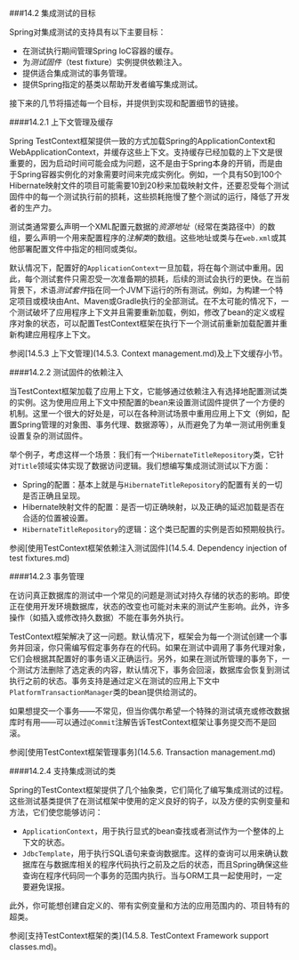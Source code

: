 ###14.2 集成测试的目标

Spring对集成测试的支持具有以下主要目标：

- 在测试执行期间管理Spring IoC容器的缓存。
- 为*测试固件*（test fixture）实例提供依赖注入。
- 提供适合集成测试的事务管理。
- 提供Spring指定的基类以帮助开发者编写集成测试。

接下来的几节将描述每一个目标，并提供到实现和配置细节的链接。

####14.2.1 上下文管理及缓存

Spring TestContext框架提供一致的方式加载Spring的ApplicationContext和WebApplicationContext，并缓存这些上下文。支持缓存已经加载的上下文是很重要的，因为启动时间可能会成为问题，这不是由于Spring本身的开销，而是由于Spring容器实例化的对象需要时间来完成实例化。例如，一个具有50到100个Hibernate映射文件的项目可能需要10到20秒来加载映射文件，还要忍受每个测试固件中的每一个测试执行前的损耗，这些损耗拖慢了整个测试的运行，降低了开发者的生产力。

测试类通常要么声明一个XML配置元数据的*资源地址*（经常在类路径中）的数组，要么声明一个用来配置程序的*注解类*的数组。这些地址或类与在`web.xml`或其他部署配置文件中指定的相同或类似。

默认情况下，配置好的`ApplicationContext`一旦加载，将在每个测试中重用。因此，每个测试套件只需忍受一次准备期的损耗，后续的测试会执行的更快。在当前背景下，术语*测试套件*指在同一个JVM下运行的所有测试。例如，为构建一个特定项目或模块由Ant、Maven或Gradle执行的全部测试。在不太可能的情况下，一个测试破坏了应用程序上下文并且需要重新加载，例如，修改了bean的定义或程序对象的状态，可以配置TestContext框架在执行下一个测试前重新加载配置并重新构建应用程序上下文。

参阅[14.5.3 上下文管理](14.5.3. Context management.md)及上下文缓存小节。

####14.2.2 测试固件的依赖注入

当TestContext框架加载了应用上下文，它能够通过依赖注入有选择地配置测试类的实例。这为使用应用上下文中预配置的bean来设置测试固件提供了一个方便的机制。这里一个很大的好处是，可以在各种测试场景中重用应用上下文（例如，配置Spring管理的对象图、事务代理、数据源等），从而避免了为单一测试用例重复设置复杂的测试固件。

举个例子，考虑这样一个场景：我们有一个`HibernateTitleRepository`类，它针对`Title`领域实体实现了数据访问逻辑。我们想编写集成测试测试以下方面：

- Spring的配置：基本上就是与`HibernateTitleRepository`的配置有关的一切是否正确且呈现。
- Hibernate映射文件的配置：是否一切正确映射，以及正确的延迟加载是否在合适的位置被设置。
- `HibernateTitleRepository`的逻辑：这个类已配置的实例是否如预期般执行。

参阅[使用TestContext框架依赖注入测试固件](14.5.4. Dependency injection of test fixtures.md)

####14.2.3 事务管理

在访问真正数据库的测试中一个常见的问题是测试对持久存储的状态的影响。即使正在使用开发环境数据库，状态的改变也可能对未来的测试产生影响。此外，许多操作（如插入或修改持久数据）不能在事务外执行。

TestContext框架解决了这一问题。默认情况下，框架会为每一个测试创建一个事务并回滚，你只需编写假定事务存在的代码。如果在测试中调用了事务代理对象，它们会根据其配置好的事务语义正确运行。另外，如果在测试所管理的事务下，一个测试方法删除了选定表的内容，默认情况下，事务会回滚，数据库会恢复到测试执行之前的状态。事务支持是通过定义在测试的应用上下文中`PlatformTransactionManager`类的bean提供给测试的。

如果想提交一个事务——不常见，但当你偶尔希望一个特殊的测试填充或修改数据库时有用——可以通过`@Commit`注解告诉TestContext框架让事务提交而不是回滚。

参阅[使用TestContext框架管理事务](14.5.6. Transaction management.md)

####14.2.4 支持集成测试的类

Spring的TestContext框架提供了几个抽象类，它们简化了编写集成测试的过程。这些测试基类提供了在测试框架中使用的定义良好的钩子，以及方便的实例变量和方法，它们使您能够访问：
- `ApplicationContext`，用于执行显式的bean查找或者测试作为一个整体的上下文的状态。
- `JdbcTemplate`，用于执行SQL语句来查询数据库。这样的查询可以用来确认数据库在与数据库相关的程序代码执行之前及之后的状态，而且Spring确保这些查询在程序代码同一个事务的范围内执行。当与ORM工具一起使用时，一定要避免误报。

此外，你可能想创建自定义的、带有实例变量和方法的应用范围内的、项目特有的超类。

参阅[支持TestContext框架的类](14.5.8. TestContext Framework support classes.md)。

